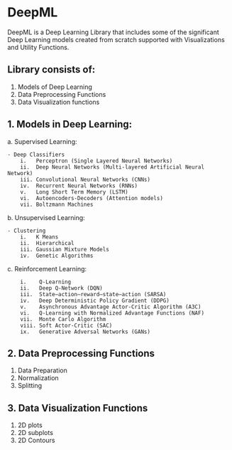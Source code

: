 # DeepML
DeepML is a Deep Learning Library that includes some of the significant Deep Learning models created from scratch supported with Visualizations and Utility Functions.

## Library consists of:
1. Models of Deep Learning
2. Data Preprocessing Functions
3. Data Visualization functions

## 1. Models in Deep Learning:

a. Supervised Learning:

    - Deep Classifiers
        i.   Perceptron (Single Layered Neural Networks)
        ii.  Deep Neural Networks (Multi-layered Artificial Neural Network)
        iii. Convolutional Neural Networks (CNNs)
        iv.  Recurrent Neural Networks (RNNs)
        v.   Long Short Term Memory (LSTM)
        vi.  Autoencoders-Decoders (Attention models)
        vii. Boltzmann Machines

b. Unsupervised Learning:

    - Clustering
        i.   K Means
        ii.  Hierarchical
        iii. Gaussian Mixture Models
        iv.  Genetic Algorithms
    
c. Reinforcement Learning:

        i.    Q-Learning 
        ii.   Deep Q-Network (DQN)
        iii.  State–action–reward–state–action (SARSA)
        iv.   Deep Deterministic Policy Gradient (DDPG)
        v.    Asynchronous Advantage Actor-Critic Algorithm (A3C)
        vi.   Q-Learning with Normalized Advantage Functions (NAF)
        vii.  Monte Carlo Algorithm
        viii. Soft Actor-Critic (SAC)
        ix.   Generative Adversal Networks (GANs)

## 2. Data Preprocessing Functions

1. Data Preparation
2. Normalization
3. Splitting

## 3. Data Visualization Functions

1. 2D plots
2. 2D subplots
3. 2D Contours

